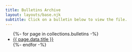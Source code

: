 ```yaml
---
title: Bulletins Archive
layout: layouts/base.njk
subtitle: Click on a bulletin below to view the file.
---
```



<ul class="listing">
{%- for page in collections.bulletins -%}
  <li>
    <a href="{{ page.url }}">{{ page.data.title }}</a>
  </li>
{%- endfor -%}
</ul>